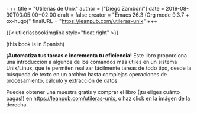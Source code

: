 +++
title = "Utilerías de Unix"
author = ["Diego Zamboni"]
date = 2019-08-30T00:05:00+02:00
draft = false
creator = "Emacs 26.3 (Org mode 9.3.7 + ox-hugo)"
finalURL = "https://leanpub.com/utileras-unix"
+++

{{< utileriasbookimglink style="float:right" >}}

(this book is in Spanish)

**¡Automatiza tus tareas e incrementa tu eficiencia!** Este libro proporciona una introducción a algunos de los comandos más útiles en un sistema Unix/Linux, que te permiten realizar fácilmente tareas de todo tipo, desde la búsqueda de texto en un archivo hasta complejas operaciones de procesamiento, cálculo y extracción de datos.

Puedes obtener una muestra gratis y comprar el libro (¡tu eliges  cuánto pagas!) en <https://leanpub.com/utileras-unix>, o haz click  en la imágen de la derecha.

<!--more-->

&nbsp;
